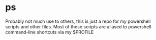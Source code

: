 # ps
Probably not much use to others, this is just a repo for my powershell scripts and other files.
Most of these scripts are aliased to powershell command-line shortcuts via my $PROFILE 

